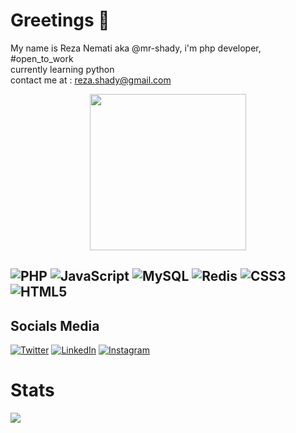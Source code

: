 # Greetings 👋
My name is Reza Nemati aka @mr-shady, i'm php developer, #open_to_work\
currently learning python\
contact me at : reza.shady@gmail.com

<a href="https://daramet.com/mr5hady" target="_blank"><img src="https://panel.daramet.com/static/media/daramet-coffe-donate.c1a300e884ac6f3c3877.png" width="250" style="margin: 5px auto;display: block;" ></a>

![PHP](https://img.shields.io/badge/php-%23777BB4.svg?style=for-the-badge&logo=php&logoColor=white) ![JavaScript](https://img.shields.io/badge/javascript-%23323330.svg?style=for-the-badge&logo=javascript&logoColor=%23F7DF1E) ![MySQL](https://img.shields.io/badge/mysql-%2300f.svg?style=for-the-badge&logo=mysql&logoColor=white) ![Redis](https://img.shields.io/badge/redis-%23DD0031.svg?style=for-the-badge&logo=redis&logoColor=white) ![CSS3](https://img.shields.io/badge/css3-%231572B6.svg?style=for-the-badge&logo=css3&logoColor=white) ![HTML5](https://img.shields.io/badge/html5-%23E34F26.svg?style=for-the-badge&logo=html5&logoColor=white)
---

## Socials Media
[![Twitter](https://img.shields.io/badge/Twitter-%231DA1F2.svg?logo=Twitter&logoColor=white)](https://twitter.com/RezaShady) [![LinkedIn](https://img.shields.io/badge/LinkedIn-%230077B5.svg?logo=linkedin&logoColor=white)](https://www.linkedin.com/in/reza-nemati-5812ba41/) [![Instagram](https://img.shields.io/badge/Instagram-%23E4405F.svg?logo=Instagram&logoColor=white)](https://www.instagram.com/reza_shady/)

# Stats
![](https://github-readme-stats.vercel.app/api?username=mr-shady&theme=dark&hide_border=false&include_all_commits=true&count_private=false)<br/>
